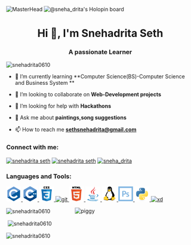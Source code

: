 ![MasterHead](https://www.hollywoodreporter.com/wp-content/uploads/2016/06/powerpuffgirls.jpg)
![@sneha_drita's Holopin board](https://holopin.me/sneha_drita)
<h1 align="center">Hi 👋, I'm Snehadrita Seth</h1>
<h3 align="center">A passionate Learner</h3>

<p align="left"> <img src="https://komarev.com/ghpvc/?username=snehadrita0610&label=Profile%20views&color=0e75b6&style=flat" alt="snehadrita0610" /> </p>

- 🌱 I’m currently learning **Computer Science(BS)-Computer Science and Business System **

- 👯 I’m looking to collaborate on **Web-Development projects**

- 🤝 I’m looking for help with **Hackathons** 

- 💬 Ask me about **paintings,song suggestions**

- 📫 How to reach me **sethsnehadrita@gmail.com**

<h3 align="left">Connect with me:</h3>
<p align="left">
<a href="https://www.linkedin.com/in/snehadrita-seth-6240821a9/" target="_blank"><img align="center" src="https://raw.githubusercontent.com/rahuldkjain/github-profile-readme-generator/master/src/images/icons/Social/linked-in-alt.svg" alt="snehadrita seth" height="30" width="40" /></a>
<a href="https://fb.com/snehadrita seth" target="blank"><img align="center" src="https://raw.githubusercontent.com/rahuldkjain/github-profile-readme-generator/master/src/images/icons/Social/facebook.svg" alt="snehadrita seth" height="30" width="40" /></a>
<a href="https://instagram.com/sneha_drita" target="blank"><img align="center" src="https://raw.githubusercontent.com/rahuldkjain/github-profile-readme-generator/master/src/images/icons/Social/instagram.svg" alt="sneha_drita" height="30" width="40" /></a>
</p>

<h3 align="left">Languages and Tools:</h3>
<p align="left"> <a href="https://www.cprogramming.com/" target="_blank" rel="noreferrer"> <img src="https://raw.githubusercontent.com/devicons/devicon/master/icons/c/c-original.svg" alt="c" width="40" height="40"/> </a> <a href="https://www.w3schools.com/cpp/" target="_blank" rel="noreferrer"> <img src="https://raw.githubusercontent.com/devicons/devicon/master/icons/cplusplus/cplusplus-original.svg" alt="cplusplus" width="40" height="40"/> </a> <a href="https://www.w3schools.com/css/" target="_blank" rel="noreferrer"> <img src="https://raw.githubusercontent.com/devicons/devicon/master/icons/css3/css3-original-wordmark.svg" alt="css3" width="40" height="40"/> </a> <a href="https://git-scm.com/" target="_blank" rel="noreferrer"> <img src="https://www.vectorlogo.zone/logos/git-scm/git-scm-icon.svg" alt="git" width="40" height="40"/> </a> <a href="https://www.w3.org/html/" target="_blank" rel="noreferrer"> <img src="https://raw.githubusercontent.com/devicons/devicon/master/icons/html5/html5-original-wordmark.svg" alt="html5" width="40" height="40"/> </a> <a href="https://www.java.com" target="_blank" rel="noreferrer"> <img src="https://raw.githubusercontent.com/devicons/devicon/master/icons/java/java-original.svg" alt="java" width="40" height="40"/> </a> <a href="https://www.linux.org/" target="_blank" rel="noreferrer"> <img src="https://raw.githubusercontent.com/devicons/devicon/master/icons/linux/linux-original.svg" alt="linux" width="40" height="40"/> </a> <a href="https://www.photoshop.com/en" target="_blank" rel="noreferrer"> <img src="https://raw.githubusercontent.com/devicons/devicon/master/icons/photoshop/photoshop-line.svg" alt="photoshop" width="40" height="40"/> </a> <a href="https://www.python.org" target="_blank" rel="noreferrer"> <img src="https://raw.githubusercontent.com/devicons/devicon/master/icons/python/python-original.svg" alt="python" width="40" height="40"/> </a> <a href="https://www.adobe.com/products/xd.html" target="_blank" rel="noreferrer"> <img src="https://cdn.worldvectorlogo.com/logos/adobe-xd.svg" alt="xd" width="40" height="40"/> </a> </p>
<img align="right" width=320px border-radius="5 px" alt="piggy" src="https://cdn.dribbble.com/users/4055494/screenshots/15215756/media/d2b66c4ca0192aa26d103448b3d1518b.gif"/>

<p><img align="center" src="https://github-readme-stats.vercel.app/api/top-langs?username=snehadrita0610&show_icons=true&locale=en&layout=compact&theme=onedark" alt="snehadrita0610" /></p>

<p>&nbsp;<img align="center" src="https://github-readme-stats.vercel.app/api?username=snehadrita0610&show_icons=true&locale=en&theme=tokyonight" alt="snehadrita0610" /></p>

<p><img align="center" src="https://github-readme-streak-stats.herokuapp.com/?user=snehadrita0610&theme=vue-dark&height_border=true&border_radius=5.2" alt="snehadrita0610" /></p>
